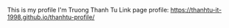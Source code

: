This is  my profile
I'm Truong Thanh Tu
Link page profile: https://thanhtu-it-1998.github.io/thanhtu-profile/